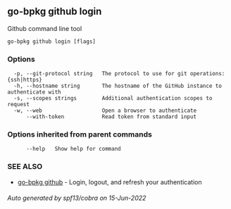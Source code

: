 ## go-bpkg github login

Github command line tool

```
go-bpkg github login [flags]
```

### Options

```
  -p, --git-protocol string   The protocol to use for git operations: {ssh|https}
  -h, --hostname string       The hostname of the GitHub instance to authenticate with
  -s, --scopes strings        Additional authentication scopes to request
  -w, --web                   Open a browser to authenticate
      --with-token            Read token from standard input
```

### Options inherited from parent commands

```
      --help   Show help for command
```

### SEE ALSO

* [go-bpkg github](go-bpkg_github.md)	 - Login, logout, and refresh your authentication

###### Auto generated by spf13/cobra on 15-Jun-2022
